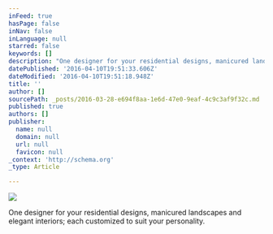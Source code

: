 ```yaml
---
inFeed: true
hasPage: false
inNav: false
inLanguage: null
starred: false
keywords: []
description: "One designer for your residential designs, manicured landscapes and elegant interiors; each customized to\_suit your personality."
datePublished: '2016-04-10T19:51:33.606Z'
dateModified: '2016-04-10T19:51:18.948Z'
title: ''
author: []
sourcePath: _posts/2016-03-28-e694f8aa-1e6d-47e0-9eaf-4c9c3af9f32c.md
published: true
authors: []
publisher:
  name: null
  domain: null
  url: null
  favicon: null
_context: 'http://schema.org'
_type: Article

---
```

![](https://the-grid-user-content.s3-us-west-2.amazonaws.com/9a7713b5-8542-4ddd-9d76-55265872d432.jpg)

One designer for your residential designs, manicured landscapes and elegant interiors; each customized to suit your personality.